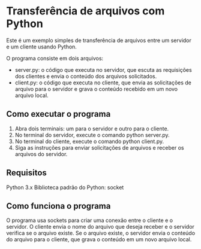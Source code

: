 # Transferência de arquivos com Python
Este é um exemplo simples de transferência de arquivos entre um servidor e um cliente usando Python.

O programa consiste em dois arquivos:

- server.py: o código que executa no servidor, que escuta as requisições dos clientes e envia o conteúdo dos arquivos solicitados.
- client.py: o código que executa no cliente, que envia as solicitações de arquivo para o servidor e grava o conteúdo recebido em um novo arquivo local.

## Como executar o programa
1. Abra dois terminais: um para o servidor e outro para o cliente.
2. No terminal do servidor, execute o comando python server.py.
3. No terminal do cliente, execute o comando python client.py.
4. Siga as instruções para enviar solicitações de arquivos e receber os arquivos do servidor.

## Requisitos
Python 3.x
Biblioteca padrão do Python: socket

## Como funciona o programa
O programa usa sockets para criar uma conexão entre o cliente e o servidor. O cliente envia o nome do arquivo que deseja receber e o servidor verifica se o arquivo existe. Se o arquivo existe, o servidor envia o conteúdo do arquivo para o cliente, que grava o conteúdo em um novo arquivo local.
